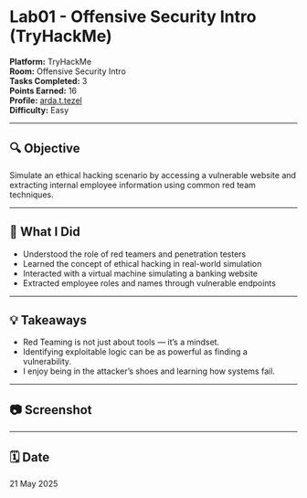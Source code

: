 # Lab01 - Offensive Security Intro (TryHackMe)

**Platform:** TryHackMe  
**Room:** Offensive Security Intro  
**Tasks Completed:** 3  
**Points Earned:** 16  
**Profile:** [arda.t.tezel](https://tryhackme.com/p/arda.t.tezel)  
**Difficulty:** Easy

---

## 🔍 Objective

Simulate an ethical hacking scenario by accessing a vulnerable website and extracting internal employee information using common red team techniques.

---

## 🧠 What I Did

- Understood the role of red teamers and penetration testers
- Learned the concept of ethical hacking in real-world simulation
- Interacted with a virtual machine simulating a banking website
- Extracted employee roles and names through vulnerable endpoints

---

## 💡 Takeaways

- Red Teaming is not just about tools — it’s a mindset.
- Identifying exploitable logic can be as powerful as finding a vulnerability.
- I enjoy being in the attacker’s shoes and learning how systems fail.

---

## 📷 Screenshot



---

## 🗓️ Date

21 May 2025
